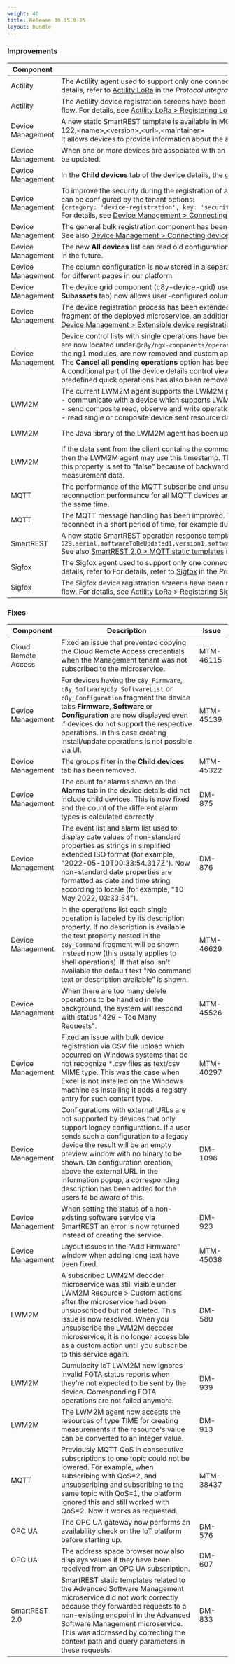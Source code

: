 ```yaml
---
weight: 40
title: Release 10.15.0.25
layout: bundle
---
```


<!--10.14.1.0 - 10.14.134.0; 10.15.0.0 - 10.15.0.25-->

### Improvements

<div><table ><colgroup>
<col style="width: 15%;"><col style="width: 70%;"><col style="width: 15%;"></colgroup>
<thead><tr>
<th>
Component</th>
<th>
Description</th>
<th>
Issue</th>
</tr>
</thead><tbody>


<tr>
<td>Actility</td>
<td>The Actility agent used to support only one connectivity setting per tenant. Now multiple connections can be configured per tenant. For details, refer to <a href="https://cumulocity.com/guides/10.15.0/protocol-integration/lora-actility" class="no-ajaxy">Actility LoRa<a/> in the <i>Protocol integration guide</i>.
</td>
<td>DM-543</td>
</tr>

<tr>
<td>
Actility</td>
<td> The Actility device registration screens have been migrated to Angular and the device registration now follows the new device registration flow. For details, see <a href="https://cumulocity.com/guides/10.15.0/protocol-integration/lora-actility/#register-device" class="no-ajaxy">Actility LoRa > Registering LoRa devices<a/> in the <i>Protocol integration guide</i>.</td>
<td>
DM-652</td>
</tr>

<tr>
<td>
Device Management</td>
<td> A new static SmartREST template is available in MQTT:
<br>
122,&lt;name&gt;,&lt;version&gt;,&lt;url&gt;,&lt;maintainer&gt;
<br>
It allows devices to provide information about the agent running on them. See also <a href="https://cumulocity.com/guides/10.15.0/reference/smartrest-two/#mqtt-static-templates/" class="no-ajaxy">MQTT static templates<a/> in the <i>Reference guide</i>.</td>
<td>
DM-813</td>
</tr>

<tr>
<td>
Device Management</td>
<td> When one or more devices are associated with an LNS connectivity account then the account can't be deleted or the account name can't be updated. </td>
<td>
DM-311</td>
</tr>

<tr>
<td>
Device Management</td>
<td> In the <b>Child devices</b> tab of the device details, the groups column has been removed. </td>
<td>
MTM-45322</td>
</tr>

<tr>
<td>
Device Management</td>
<td> To improve the security during the registration of a new device, a security token policy has been added. The security token policy settings can be configured by the tenant options:
<br><code>{category: 'device-registration', key: 'security-token.policy', value}</code>
<br>For details, see <a href="https://cumulocity.com/guides/10.15.0/users-guide/device-management/#connecting-devices" class="no-ajaxy">Device Management > Connecting devices<a/> in the <i>User guide</i>.
<td>
MTM-37550</td>
</tr>

<tr>
<td>
Device Management </td>
<td> The general bulk registration component has been migrated from AngularJS to Angular and now follows the new device registration flow. See also <a href="https://cumulocity.com/guides/10.15.0/users-guide/device-management/#connecting-devices" class="no-ajaxy">Device Management > Connecting devices<a/> in the <i>User guide</i>. </td>
<td>
DM-718</td>
</tr>

<tr>
<td>
Device Management</td>
<td> The new <b>All devices</b> list can read old configurations for the column setup so that the legacy format can be safely deprecated and removed in the future. </td>
<td>
DM-909</td>
</tr>

<tr>
<td>
Device Management</td>
<td> The column configuration is now stored in a separate object for every different device grid. This allows to have different grid configurations for different pages in our platform. </td>
<td>
DM-908</td>
</tr>

<tr>
<td>
Device Management</td>
<td> The device grid component (c8y-device-grid) used in various pages in the Device Management application (for example, in the <b>Subassets</b> tab) now allows user-configured columns to be added. </td>
<td>
DM-907</td>
</tr>

<tr>
<td>
Device Management</td>
<td> The device registration process has been extended by a customizable bulk registration process. Based on the application extension fragment of the deployed microservice, an additional menu entry will be shown in the <b>Register device</b> dropdown menu. For details see <a href="https://cumulocity.com/guides/10.15.0/users-guide/device-management/#extensible-device-registration" class="no-ajaxy">Device Management > Extensible device registration<a/> in the <i>User guide</i>. </td>
<td>
DM-320</td>
</tr>

<tr>
<td>
Device Management</td>
<td> Device control lists with single operations have been migrated from AngularJS to Angular. The new operations components and modules are now located under <code>@c8y/ngx-components/operations</code>. All views and components in regards to operations, that were previously added in the ng1 modules, are now removed and custom applications should update their configurations.
<br>The <b>Cancel all pending operations</b> option has been removed.
<br>A conditional part of the device details control view, which was enabled with a <code>showControls</code> specific configuration and contained predefined quick operations has also been removed.
 </td>
<td>
DM-221</td>
</tr>


<tr>
<td>
LWM2M</td>
<td> The current LWM2M agent supports the LWM2M protocol v1.1. This allows the LWM2M agent to:
<br>- communicate with a device which supports LWM2M v1.1
<br>- send composite read, observe and write operations to a LWM2M v1.1 device and read the composite data sent from the device
<br>- read single or composite device sent resource data </td>
<td>
DM-397</td>
</tr>

<tr>
<td>
LWM2M</td>
<td> The Java library of the LWM2M agent has been upgraded to version 11. </td>
<td>
DM-367</td>
</tr>

<tr>
<td>
LWM2M</td>
<td> If the data sent from the client contains the common timestamp resources 5518 and 6050 or the specific timestamp resource for object 6, then the LWM2M agent may use this timestamp. This can be enabled setting the device property <code>enableResourceLevelTimestamp</code>. Currently this property is set to "false" because of backward compatibility, so by default the LWM2M agent still uses it's own date and time for the measurement data. </td>
<td>
DM-850</td>
</tr>

<tr>
<td>
MQTT</td>
<td> The performance of the MQTT subscribe and unsubscribe operations has been significantly improved. This will improve the device reconnection performance for all MQTT devices and will have a particular impact where a large number of devices are re-connecting at the same time. </td>
<td>
MTM-44939</td>
</tr>

<tr>
<td>
MQTT</td>
<td> The MQTT message handling has been improved. This results in reduced load on the platform side when many devices disconnect and reconnect in a short period of time, for example due to a network outage. </td>
<td>
MTM-45142</td>
</tr>

<tr>
<td>
SmartREST</td>
<td> A new static SmartREST operation response template is available for the device to handle advanced software operations:
<br><code>529,serial,softwareToBeUpdated1,version1,softwareType1,url1,action1,softwareToBeUpdated2,version2,softwareType2,url2,action2,...</code>
<br> See also <a href="https://cumulocity.com/guides/10.15.0/reference/smartrest-two/#mqtt-static-templates/" class="no-ajaxy">SmartREST 2.0 > MQTT static templates</a> in the <i>Reference guide</i>.</td>
<td>
DM-678</td>
</tr>

<tr>
<td>Sigfox</td>
<td>The Sigfox agent used to support only one connectivity setting per tenant. Now multiple connections can be configured per tenant. For details, refer to For details, refer to <a href="https://cumulocity.com/guides/10.15.0/protocol-integration/sigfox" class="no-ajaxy">Sigfox<a/> in the <i>Protocol integration guide</i>.
</td>
<td>DM-543</td>
</tr>

<tr>
<td>
Sigfox </td>
<td> The Sigfox device registration screens have been migrated to Angular and the device registration now follows the new device registration flow. For details, see <a href="https://cumulocity.com/guides/10.15.0/protocol-integration/sigfox/#register-device-sigfox" class="no-ajaxy">Actility LoRa > Registering Sigfox devices<a/> in the <i>Protocol integration guide</i>.</td>
<td>
DM-651</td>
</tr>

</tbody></table></div>



### Fixes

<div><table ><colgroup>
<col style="width: 15%;"><col style="width: 70%;"><col style="width: 15%;"></colgroup>
<thead><tr>
<th>
Component</th>
<th>
Description</th>
<th>
Issue</th>
</tr>
</thead><tbody>

<tr>
<td>
Cloud Remote Access</td>
<td> Fixed an issue that prevented copying the Cloud Remote Access credentials when the Management tenant was not subscribed to the microservice. </td>
<td>
MTM-46115</td>
</tr>

<tr>
<td>
Device Management</td>
<td> For devices having the <code>c8y_Firmware</code>, <code>c8y_Software</code>/<code>c8y_SoftwareList</code> or <code>c8y_Configuration</code> fragment the device tabs <b>Firmware</b>, <b>Software</b> or <b>Configuration</b> are now displayed even if devices do not support the respective operations. In this case creating install/update operations is not possible via UI. </td>
<td>
MTM-45139</td>
</tr>

<tr>
<td>
Device Management</td>
<td> The groups filter in the <b>Child devices</b> tab has been removed. </td>
<td>
MTM-45322</td>
</tr>

<tr>
<td>
Device Management</td>
<td> The count for alarms shown on the <b>Alarms</b> tab in the device details did not include child devices. This is now fixed and the count of the different alarm types is calculated correctly. </td>
<td>
DM-875</td>
</tr>

<tr>
<td>
Device Management</td>
<td> The event list and alarm list used to display date values of non-standard properties as strings in simplified extended ISO format (for example, "2022-05-10T00:33:54.317Z"). Now non-standard date properties are formatted as date and time string according to locale (for example, "10 May 2022, 03:33:54"). </td>
<td>
DM-876</td>
</tr>

<tr>
<td>
Device Management</td>
<td> In the operations list each single operation is labeled by its description property. If no description is available the text property nested in the <code>c8y_Command</code> fragment will be shown instead now (this usually applies to shell operations). If that also isn't available the default text "No command text or description available" is shown. </td>
<td>
MTM-46629</td>
</tr>

<tr>
<td>
Device Management</td>
<td> When there are too many delete operations to be handled in the background, the system will respond with status "429 - Too Many Requests". </td>
<td>
MTM-45526</td>
</tr>

<tr>
<td>
Device Management</td>
<td> Fixed an issue with bulk device registration via CSV file upload which occurred on Windows systems that do not recognize *.csv files as text/csv MIME type. This was the case when Excel is not installed on the Windows machine as installing it adds a registry entry for such content type. </td>
<td>
MTM-40297</td>
</tr>

<tr>
<td>
Device Management</td>
<td>Configurations with external URLs are not supported by devices that only support legacy configurations. If a user sends such a configuration to a legacy device the result will be an empty preview window with no binary to be shown. On configuration creation, above the external URL in the information popup, a corresponding description has been added for the users to be aware of this.<br></td>
<td>
DM-1096</td>
</tr>

<tr>
<td>
Device Management</td>
<td>When setting the status of a non-existing software service via SmartREST an error is now returned instead of creating the service.<br></td>
<td>
DM-923</td>
</tr>

<tr>
<td>
Device Management</td>
<td>Layout issues in the "Add Firmware" window when adding long text have been fixed.<br></td>
<td>
MTM-45038</td>
</tr>

<tr>
<td>
LWM2M</td>
<td> A subscribed LWM2M decoder microservice was still visible under LWM2M Resource > Custom actions after the microservice had been unsubscribed but not deleted. This issue is now resolved. When you unsubscribe the LWM2M decoder microservice, it is no longer accessible as a custom action until you subscribe to this service again. </td>
<td>
DM-580</td>
</tr>

<tr>
<td>
LWM2M</td>
<td> Cumulocity IoT LWM2M now ignores invalid FOTA status reports when they're not expected to be sent by the device. Corresponding FOTA operations are not failed anymore. </td>
<td>
DM-939</td>
</tr>

<tr>
<td>
LWM2M</td>
<td> The LWM2M agent now accepts the resources of type TIME for creating measurements if the resource's value can be converted to an integer value. </td>
<td>
DM-913</td>
</tr>

<tr>
<td>
MQTT</td>
<td> Previously MQTT QoS in consecutive subscriptions to one topic could not be lowered. For example, when subscribing with QoS=2, and unsubscribing and subscribing to the same topic with QoS=1, the platform ignored this and still worked with QoS=2. Now it works as requested. </td>
<td>
MTM-38437</td>
</tr>

<tr>
<td>
OPC UA</td>
<td> The OPC UA gateway now performs an availability check on the IoT platform before starting up. </td>
<td>
DM-576</td>
</tr>

<tr>
<td>
OPC UA</td>
<td> The address space browser now also displays values if they have been received from an OPC UA subscription. </td>
<td>
DM-607</td>
</tr>

<tr>
<td>
SmartREST 2.0</td>
<td> SmartREST static templates related to the Advanced Software Management microservice did not work correctly because they forwarded requests to a non-existing endpoint in the Advanced Software Management microservice. This was addressed by correcting the context path and query parameters in these requests. </td>
<td>
DM-833</td>
</tr>


</tbody></table></div>
